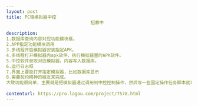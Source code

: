 ```yaml
---                
layout: post       
title: PC端模拟器中控
                                招募中
           
description: 
1.数据库查询内容对应功能模块框。
2.APP指定功能模块调用 
3.多线程开启模拟器安装指定APK。
4.多线程打开模拟器内apk软件，执行模拟器里的APK软件。
5.中控软件获取对应模拟器，内容写入数据库。
6.运行日志框
7.界面上要能打开指定模拟器，比如数据库显示
8.需要契约精神的朋友来完成。
大致功能很简单，主要就是把模拟器通过调用到中控控制操作，然后写一些固定操作任务脚本就可以了。
     
contenturl: https://pro.lagou.com/project/7578.html      
---                 
```

